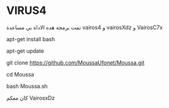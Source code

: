 # VIRUS4


تمت برمجة هده الاداة بي مساعدة vairos4 و vairosXdz و VairosC7x 


apt-get install bash


apt-get update 



git clone https://github.com/MoussaUfonet/Moussa.git



cd Moussa


bash Moussa.sh


كان معكم VairosxDz

